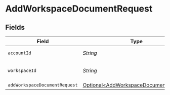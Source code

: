 # AddWorkspaceDocumentRequest


## Fields

| Field                                                                                            | Type                                                                                             | Required                                                                                         | Description                                                                                      |
| ------------------------------------------------------------------------------------------------ | ------------------------------------------------------------------------------------------------ | ------------------------------------------------------------------------------------------------ | ------------------------------------------------------------------------------------------------ |
| `accountId`                                                                                      | *String*                                                                                         | :heavy_check_mark:                                                                               | The ID of the account                                                                            |
| `workspaceId`                                                                                    | *String*                                                                                         | :heavy_check_mark:                                                                               | The ID of the workspace                                                                          |
| `addWorkspaceDocumentRequest`                                                                    | [Optional\<AddWorkspaceDocumentRequest>](../../models/components/AddWorkspaceDocumentRequest.md) | :heavy_minus_sign:                                                                               | N/A                                                                                              |